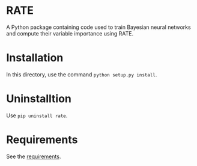 # RATE

A Python package containing code used to train Bayesian neural networks and compute their variable importance using RATE.

# Installation

In this directory, use the command `python setup.py install`.

# Uninstalltion

Use `pip uninstall rate`.

# Requirements

See the [requirements](requirements.txt). 